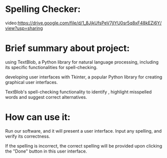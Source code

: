 # Spelling Checker:
video:https://drive.google.com/file/d/1_8JjkUfsPeV7jlYU0sr5q8xF48kEZi6Y/view?usp=sharing
# Brief summary about project:
using TextBlob, a Python library for natural language processing, including its specific functionalities for spell-checking.

developing user interfaces with Tkinter, a popular Python library for creating graphical user interfaces.

TextBlob's spell-checking functionality to identify , highlight misspelled words and suggest correct alternatives.

# How can use it:

Run our software, and it will present a user interface. Input any spelling, and verify its correctness.

If the spelling is incorrect, the correct spelling will be provided upon clicking the "Done" button in this user interface.
